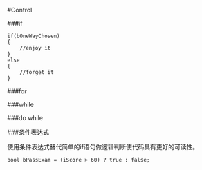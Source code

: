 #Control



###if

    if(bOneWayChosen)
    {
        //enjoy it 
    }
    else
    {
        //forget it
    }


###for


###while


###do while



###条件表达式

使用条件表达式替代简单的if语句做逻辑判断使代码具有更好的可读性。

    bool bPassExam = (iScore > 60) ? true : false;

